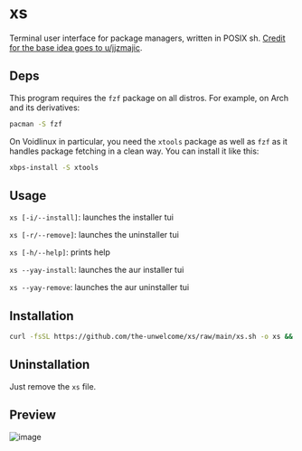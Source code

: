 # xs
Terminal user interface for package managers, written in POSIX sh. [Credit for the base idea goes to u/jjzmajic](https://old.reddit.com/r/voidlinux/comments/es8zgf/tiny_convenience_function_i_think_would_be_worth/).

## Deps
This program requires the `fzf` package on all distros. For example, on Arch and its derivatives:
```sh
pacman -S fzf
```

On Voidlinux in particular, you need the `xtools` package as well as `fzf` as it handles package fetching in a clean way. You can install it like this:
```sh
xbps-install -S xtools
```

## Usage
`xs [-i/--install]`: launches the installer tui

`xs [-r/--remove]`: launches the uninstaller tui

`xs [-h/--help]`: prints help

`xs --yay-install`: launches the aur installer tui

`xs --yay-remove`: launches the aur uninstaller tui

## Installation
```sh
curl -fsSL https://github.com/the-unwelcome/xs/raw/main/xs.sh -o xs && chmod a+x xs
```

## Uninstallation
Just remove the `xs` file.

## Preview
![image](https://user-images.githubusercontent.com/64506392/199857017-d4cf8880-b71e-4e65-ae37-83bcbffc6373.png)
